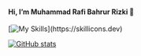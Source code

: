 #### Hi, I’m Muhammad Rafi Bahrur Rizki 👋

[![My Skills](https://skillicons.dev/icons?i=java,kotlin,androidstudio,flutter,js,nextjs,nodejs,postgres,react,)](https://skillicons.dev)

[![GitHub stats](https://github-readme-stats.vercel.app/api?username=rafibatam&theme=dark&show_icons=true)](https://github.com/rafibatam/)

<!---
rafibatam/rafibatam is a ✨ special ✨ repository because its `README.md` (this file) appears on your GitHub profile.
You can click the Preview link to take a look at your changes.
--->

